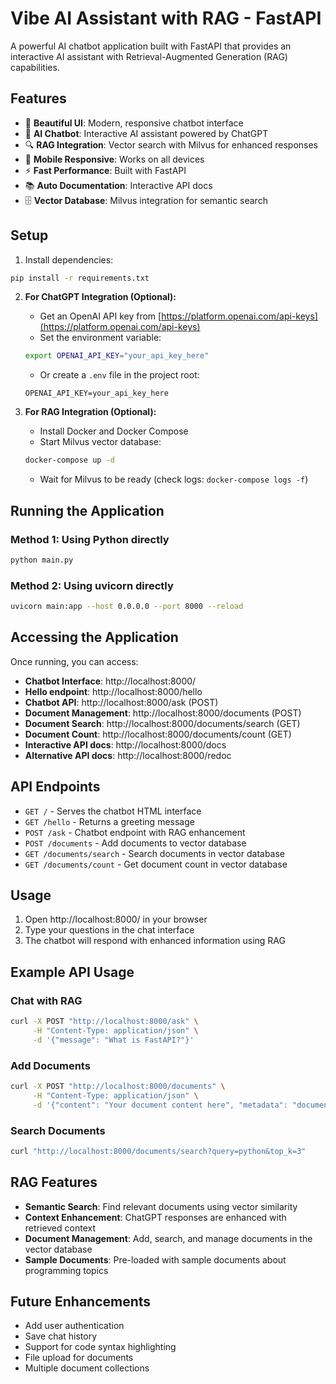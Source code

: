 # Vibe AI Assistant with RAG - FastAPI

A powerful AI chatbot application built with FastAPI that provides an interactive AI assistant with Retrieval-Augmented Generation (RAG) capabilities.

## Features

- 🎨 **Beautiful UI**: Modern, responsive chatbot interface
- 🤖 **AI Chatbot**: Interactive AI assistant powered by ChatGPT
- 🔍 **RAG Integration**: Vector search with Milvus for enhanced responses
- 📱 **Mobile Responsive**: Works on all devices
- ⚡ **Fast Performance**: Built with FastAPI
- 📚 **Auto Documentation**: Interactive API docs
- 🗄️ **Vector Database**: Milvus integration for semantic search

## Setup

1. Install dependencies:
```bash
pip install -r requirements.txt
```

2. **For ChatGPT Integration (Optional):**
   - Get an OpenAI API key from [https://platform.openai.com/api-keys](https://platform.openai.com/api-keys)
   - Set the environment variable:
   ```bash
   export OPENAI_API_KEY="your_api_key_here"
   ```
   - Or create a `.env` file in the project root:
   ```
   OPENAI_API_KEY=your_api_key_here
   ```

3. **For RAG Integration (Optional):**
   - Install Docker and Docker Compose
   - Start Milvus vector database:
   ```bash
   docker-compose up -d
   ```
   - Wait for Milvus to be ready (check logs: `docker-compose logs -f`)

## Running the Application

### Method 1: Using Python directly
```bash
python main.py
```

### Method 2: Using uvicorn directly
```bash
uvicorn main:app --host 0.0.0.0 --port 8000 --reload
```

## Accessing the Application

Once running, you can access:

- **Chatbot Interface**: http://localhost:8000/
- **Hello endpoint**: http://localhost:8000/hello
- **Chatbot API**: http://localhost:8000/ask (POST)
- **Document Management**: http://localhost:8000/documents (POST)
- **Document Search**: http://localhost:8000/documents/search (GET)
- **Document Count**: http://localhost:8000/documents/count (GET)
- **Interactive API docs**: http://localhost:8000/docs
- **Alternative API docs**: http://localhost:8000/redoc

## API Endpoints

- `GET /` - Serves the chatbot HTML interface
- `GET /hello` - Returns a greeting message
- `POST /ask` - Chatbot endpoint with RAG enhancement
- `POST /documents` - Add documents to vector database
- `GET /documents/search` - Search documents in vector database
- `GET /documents/count` - Get document count in vector database

## Usage

1. Open http://localhost:8000/ in your browser
2. Type your questions in the chat interface
3. The chatbot will respond with enhanced information using RAG

## Example API Usage

### Chat with RAG
```bash
curl -X POST "http://localhost:8000/ask" \
     -H "Content-Type: application/json" \
     -d '{"message": "What is FastAPI?"}'
```

### Add Documents
```bash
curl -X POST "http://localhost:8000/documents" \
     -H "Content-Type: application/json" \
     -d '{"content": "Your document content here", "metadata": "document_type"}'
```

### Search Documents
```bash
curl "http://localhost:8000/documents/search?query=python&top_k=3"
```

## RAG Features

- **Semantic Search**: Find relevant documents using vector similarity
- **Context Enhancement**: ChatGPT responses are enhanced with retrieved context
- **Document Management**: Add, search, and manage documents in the vector database
- **Sample Documents**: Pre-loaded with sample documents about programming topics

## Future Enhancements

- Add user authentication
- Save chat history
- Support for code syntax highlighting
- File upload for documents
- Multiple document collections 